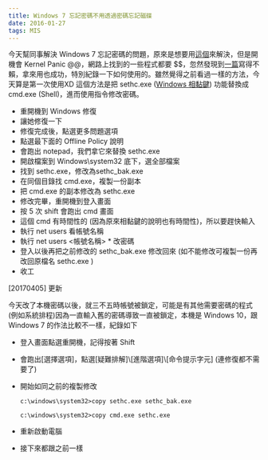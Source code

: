 ```yaml
---
title: Windows 7 忘記密碼不用透過密碼忘記磁碟
date: 2016-01-27 
tags: MIS
---
```


今天幫同事解決 Windows 7 忘記密碼的問題，原來是想要用[這個][1]來解決，但是開機會 Kernel Panic @@，網路上找到的一些程式都要 $$，忽然發現到[一篇][2]寫得不賴，拿來用也成功，特別紀錄一下如何使用的。雖然覺得之前看過一樣的方法，今天算是第一次使用XD
這個方法是把 sethc.exe ([Windows 相黏鍵][3]) 功能替換成 cmd.exe (Shell)，進而使用指令修改密碼。

- 重開機到 Windows 修復
- 讓她修復一下
- 修復完成後，點選更多問題選項
- 點選最下面的 Offline Policy 說明
- 會跑出 notepad，我們拿它來替換 sethc.exe
- 開啟檔案到 Windows\system32 底下，選全部檔案
- 找到 sethc.exe，修改為sethc_bak.exe
- 在同個目錄找 cmd.exe，複製一份副本
- 把 cmd.exe 的副本修改為 sethc.exe
- 修改完畢，重開機到登入畫面
- 按 5 次 shift 會跑出 cmd 畫面
- 這個 cmd 有時間性的 (因為原來相黏鍵的說明也有時間性)，所以要趕快輸入
- 執行 net users  看帳號名稱
- 執行 net users <帳號名稱> * 改密碼
- 登入以後再把之前修改的 sethc_bak.exe  修改回來 (如不能修改可複製一份再改回原檔名 sethc.exe )
- 收工

[20170405] 更新

今天改了本機密碼以後，就三不五時帳號被鎖定，可能是有其他需要密碼的程式(例如系統排程)因為一直輸入舊的密碼導致一直被鎖定，本機是 Windows 10，跟 Windows 7 的作法比較不一樣，紀錄如下
- 登入畫面點選重開機，記得按著 Shift
- 會跑出[選擇選項]，點選[疑難排解]\\[進階選項]\\[命令提示字元] (連修復都不需要了)
- 開始如同之前的複製修改

  `c:\windows\system32>copy sethc.exe sethc_bak.exe`
  
  `c:\windows\system32>copy cmd.exe sethc.exe`
- 重新啟動電腦
- 接下來都跟之前一樣

[1]: http://pogostick.net/~pnh/ntpasswd/
[2]: http://www.oxhow.com/reset-windows-7-password-without-password-reset-disk/
[3]: http://windows.microsoft.com/zh-tw/windows/make-keyboard-easier-to-use#1TC=windows-7
